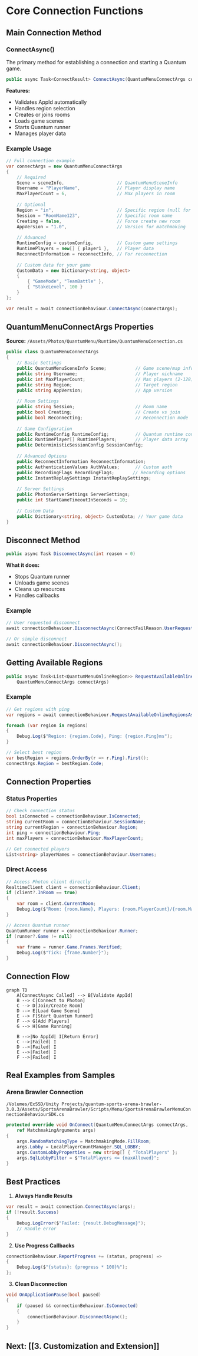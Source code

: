 # Core Connection Functions

## Main Connection Method

### ConnectAsync()

The primary method for establishing a connection and starting a Quantum game.

```csharp
public async Task<ConnectResult> ConnectAsync(QuantumMenuConnectArgs connectArgs)
```

**Features:**
- Validates AppId automatically
- Handles region selection
- Creates or joins rooms
- Loads game scenes
- Starts Quantum runner
- Manages player data

### Example Usage

```csharp
// Full connection example
var connectArgs = new QuantumMenuConnectArgs
{
    // Required
    Scene = sceneInfo,                    // QuantumMenuSceneInfo
    Username = "PlayerName",              // Player display name
    MaxPlayerCount = 6,                   // Max players in room
    
    // Optional
    Region = "in",                        // Specific region (null for best)
    Session = "RoomName123",              // Specific room name
    Creating = false,                     // Force create new room
    AppVersion = "1.0",                   // Version for matchmaking
    
    // Advanced
    RuntimeConfig = customConfig,         // Custom game settings
    RuntimePlayers = new[] { player1 },   // Player data
    ReconnectInformation = reconnectInfo, // For reconnection
    
    // Custom data for your game
    CustomData = new Dictionary<string, object>
    {
        { "GameMode", "TeamBattle" },
        { "StakeLevel", 100 }
    }
};

var result = await connectionBehaviour.ConnectAsync(connectArgs);
```

## QuantumMenuConnectArgs Properties

**Source:** `/Assets/Photon/QuantumMenu/Runtime/QuantumMenuConnection.cs`

```csharp
public class QuantumMenuConnectArgs
{
    // Basic Settings
    public QuantumMenuSceneInfo Scene;           // Game scene/map info
    public string Username;                      // Player nickname
    public int MaxPlayerCount;                   // Max players (2-128)
    public string Region;                        // Target region
    public string AppVersion;                    // App version
    
    // Room Settings
    public string Session;                       // Room name
    public bool Creating;                        // Create vs join
    public bool Reconnecting;                    // Reconnection mode
    
    // Game Configuration
    public RuntimeConfig RuntimeConfig;          // Quantum runtime config
    public RuntimePlayer[] RuntimePlayers;       // Player data array
    public DeterministicSessionConfig SessionConfig;
    
    // Advanced Options
    public ReconnectInformation ReconnectInformation;
    public AuthenticationValues AuthValues;      // Custom auth
    public RecordingFlags RecordingFlags;       // Recording options
    public InstantReplaySettings InstantReplaySettings;
    
    // Server Settings
    public PhotonServerSettings ServerSettings;
    public int StartGameTimeoutInSeconds = 10;
    
    // Custom Data
    public Dictionary<string, object> CustomData; // Your game data
}
```

## Disconnect Method

```csharp
public async Task DisconnectAsync(int reason = 0)
```

**What it does:**
- Stops Quantum runner
- Unloads game scenes
- Cleans up resources
- Handles callbacks

### Example

```csharp
// User requested disconnect
await connectionBehaviour.DisconnectAsync(ConnectFailReason.UserRequest);

// Or simple disconnect
await connectionBehaviour.DisconnectAsync();
```

## Getting Available Regions

```csharp
public async Task<List<QuantumMenuOnlineRegion>> RequestAvailableOnlineRegionsAsync(
    QuantumMenuConnectArgs connectArgs)
```

### Example

```csharp
// Get regions with ping
var regions = await connectionBehaviour.RequestAvailableOnlineRegionsAsync(connectArgs);

foreach (var region in regions)
{
    Debug.Log($"Region: {region.Code}, Ping: {region.Ping}ms");
}

// Select best region
var bestRegion = regions.OrderBy(r => r.Ping).First();
connectArgs.Region = bestRegion.Code;
```

## Connection Properties

### Status Properties

```csharp
// Check connection status
bool isConnected = connectionBehaviour.IsConnected;
string currentRoom = connectionBehaviour.SessionName;
string currentRegion = connectionBehaviour.Region;
int ping = connectionBehaviour.Ping;
int maxPlayers = connectionBehaviour.MaxPlayerCount;

// Get connected players
List<string> playerNames = connectionBehaviour.Usernames;
```

### Direct Access

```csharp
// Access Photon client directly
RealtimeClient client = connectionBehaviour.Client;
if (client?.InRoom == true)
{
    var room = client.CurrentRoom;
    Debug.Log($"Room: {room.Name}, Players: {room.PlayerCount}/{room.MaxPlayers}");
}

// Access Quantum runner
QuantumRunner runner = connectionBehaviour.Runner;
if (runner?.Game != null)
{
    var frame = runner.Game.Frames.Verified;
    Debug.Log($"Tick: {frame.Number}");
}
```

## Connection Flow

```mermaid
graph TD
    A[ConnectAsync Called] --> B[Validate AppId]
    B --> C[Connect to Photon]
    C --> D[Join/Create Room]
    D --> E[Load Game Scene]
    E --> F[Start Quantum Runner]
    F --> G[Add Players]
    G --> H[Game Running]
    
    B -->|No AppId| I[Return Error]
    C -->|Failed| I
    D -->|Failed| I
    E -->|Failed| I
    F -->|Failed| I
```

## Real Examples from Samples

### Arena Brawler Connection
`/Volumes/ExSSD/Unity Projects/quantum-sports-arena-brawler-3.0.3/Assets/SportsArenaBrawler/Scripts/Menu/SportsArenaBrawlerMenuConnectionBehaviourSDK.cs`

```csharp
protected override void OnConnect(QuantumMenuConnectArgs connectArgs, 
    ref MatchmakingArguments args)
{
    args.RandomMatchingType = MatchmakingMode.FillRoom;
    args.Lobby = LocalPlayerCountManager.SQL_LOBBY;
    args.CustomLobbyProperties = new string[] { "TotalPlayers" };
    args.SqlLobbyFilter = $"TotalPlayers <= {maxAllowed}";
}
```

## Best Practices

1. **Always Handle Results**
```csharp
var result = await connection.ConnectAsync(args);
if (!result.Success)
{
    Debug.LogError($"Failed: {result.DebugMessage}");
    // Handle error
}
```

2. **Use Progress Callbacks**
```csharp
connectionBehaviour.ReportProgress += (status, progress) =>
{
    Debug.Log($"{status}: {progress * 100}%");
};
```

3. **Clean Disconnection**
```csharp
void OnApplicationPause(bool paused)
{
    if (paused && connectionBehaviour.IsConnected)
    {
        connectionBehaviour.DisconnectAsync();
    }
}
```

## Next: [[3. Customization and Extension]]
